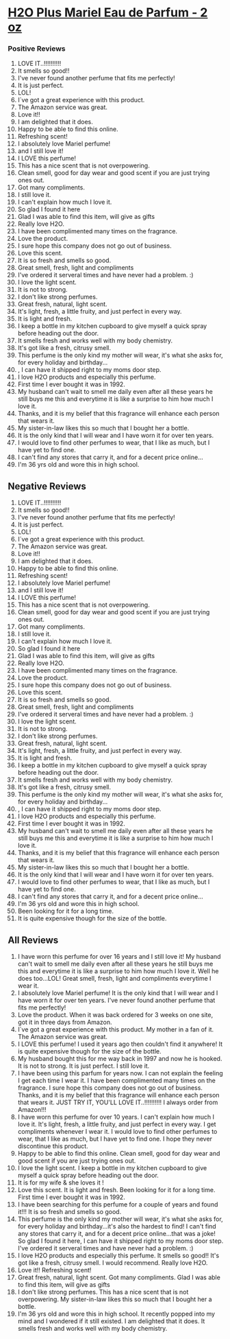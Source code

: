 # [H2O Plus Mariel Eau de Parfum - 2 oz](https://products.checkmycream.com/products/H2O-Plus-Mariel-Eau-de-Parfum-2-oz.html)

### Positive Reviews

<ol>
      <li>LOVE IT..!!!!!!!!!!   </li>
      <li>It smells so good!!  </li>
      <li>I&#x27;ve never found another perfume that fits me perfectly!</li>
      <li>It is just perfect.  </li>
      <li>LOL!</li>
      <li>I´ve got a great experience with this product.</li>
      <li>The Amazon service was great.</li>
      <li>Love it!!</li>
      <li>I am delighted that it does.</li>
      <li>Happy to be able to find this online.</li>
      <li>Refreshing scent!</li>
      <li>I absolutely love Mariel perfume!  </li>
      <li>and I still love it!  </li>
      <li>I LOVE this perfume!</li>
      <li>This has a nice scent that is not overpowering.</li>
      <li>Clean smell, good for day wear and good scent if you are just trying ones out.</li>
      <li>Got many compliments.  </li>
      <li>I still love it.</li>
      <li>I can&#x27;t explain how much I love it.  </li>
      <li>So glad I found it here</li>
      <li>Glad I was able to find this item, will give as gifts</li>
      <li>Really love H2O.</li>
      <li>I have been complimented many times on the fragrance.  </li>
      <li>Love the product.</li>
      <li>I sure hope this company does not go out of business.  </li>
      <li>Love this scent.</li>
      <li>It is so fresh and smells so good.</li>
      <li>Great smell, fresh, light and compliments</li>
      <li>I&#x27;ve ordered it serveral times and have never had a problem. :)</li>
      <li>I love the light scent.  </li>
      <li>It is not to strong.  </li>
      <li>I don&#x27;t like strong perfumes.</li>
      <li>Great fresh, natural, light scent.  </li>
      <li>It&#x27;s light, fresh, a little fruity, and just perfect in every way.  </li>
      <li>It  is light  and fresh.</li>
      <li>I keep a bottle in my kitchen cupboard to give myself a quick spray before heading out the door.</li>
      <li>It smells fresh and works well with my body chemistry.</li>
      <li>It&#x27;s got like a fresh, citrusy smell.  </li>
      <li>This perfume is the only kind my mother will wear, it&#x27;s what she asks for, for every holiday and birthday...</li>
      <li>, I can have it shipped right to my moms door step.</li>
      <li>I love H2O products and especially this perfume.  </li>
      <li>First time I ever bought it was in 1992.</li>
      <li>My husband can&#x27;t wait to smell me daily even after all these years he still buys me this and everytime it is like a surprise to him how much I love it.  </li>
      <li>Thanks, and it is my belief that this fragrance will enhance each person that  wears it.  </li>
      <li>My sister-in-law likes this so much that I bought her a bottle.</li>
      <li>It is the only kind that I will wear and I have worn it for over ten years.  </li>
      <li>I would love to find other perfumes to wear, that I like as much, but I have yet to find one.  </li>
      <li>I can&#x27;t find any stores that carry it, and for a decent price online...</li>
      <li>I&#x27;m 36 yrs old and wore this in high school.</li>
</ol>


<h2>Negative Reviews</h2>
<ol>
<li> LOVE IT..!!!!!!!!!!   </li>
<li> It smells so good!!  </li>
<li> I&#x27;ve never found another perfume that fits me perfectly!</li>
<li> It is just perfect.  </li>
<li> LOL!</li>
<li> I´ve got a great experience with this product.</li>
<li> The Amazon service was great.</li>
<li> Love it!!</li>
<li> I am delighted that it does.</li>
<li> Happy to be able to find this online.</li>
<li> Refreshing scent!</li>
<li> I absolutely love Mariel perfume!  </li>
<li> and I still love it!  </li>
<li> I LOVE this perfume!</li>
<li> This has a nice scent that is not overpowering.</li>
<li> Clean smell, good for day wear and good scent if you are just trying ones out.</li>
<li> Got many compliments.  </li>
<li> I still love it.</li>
<li> I can&#x27;t explain how much I love it.  </li>
<li> So glad I found it here</li>
<li> Glad I was able to find this item, will give as gifts</li>
<li> Really love H2O.</li>
<li> I have been complimented many times on the fragrance.  </li>
<li> Love the product.</li>
<li> I sure hope this company does not go out of business.  </li>
<li> Love this scent.</li>
<li> It is so fresh and smells so good.</li>
<li> Great smell, fresh, light and compliments</li>
<li> I&#x27;ve ordered it serveral times and have never had a problem. :)</li>
<li> I love the light scent.  </li>
<li> It is not to strong.  </li>
<li> I don&#x27;t like strong perfumes.</li>
<li> Great fresh, natural, light scent.  </li>
<li> It&#x27;s light, fresh, a little fruity, and just perfect in every way.  </li>
<li> It  is light  and fresh.</li>
<li> I keep a bottle in my kitchen cupboard to give myself a quick spray before heading out the door.</li>
<li> It smells fresh and works well with my body chemistry.</li>
<li> It&#x27;s got like a fresh, citrusy smell.  </li>
<li> This perfume is the only kind my mother will wear, it&#x27;s what she asks for, for every holiday and birthday...</li>
<li> , I can have it shipped right to my moms door step.</li>
<li> I love H2O products and especially this perfume.  </li>
<li> First time I ever bought it was in 1992.</li>
<li> My husband can&#x27;t wait to smell me daily even after all these years he still buys me this and everytime it is like a surprise to him how much I love it.  </li>
<li> Thanks, and it is my belief that this fragrance will enhance each person that  wears it.  </li>
<li> My sister-in-law likes this so much that I bought her a bottle.</li>
<li> It is the only kind that I will wear and I have worn it for over ten years.  </li>
<li> I would love to find other perfumes to wear, that I like as much, but I have yet to find one.  </li>
<li> I can&#x27;t find any stores that carry it, and for a decent price online...</li>
<li> I&#x27;m 36 yrs old and wore this in high school.</li>
<li> Been looking for it for a long time.</li>
<li> It is quite expensive though for the size of the bottle.</li>
</ol>

<h2>All Reviews</h2>

<ol>
    <li> I have worn this perfume for over 16 years and I still love it!  My husband can&#x27;t wait to smell me daily even after all these years he still buys me this and everytime it is like a surprise to him how much I love it.  Well he does too...LOL! Great smell, fresh, light and compliments everytime I wear it.</li>
    <li> I absolutely love Mariel perfume!  It is the only kind that I will wear and I have worn it for over ten years.  I&#x27;ve never found another perfume that fits me perfectly!</li>
    <li> Love the product. When it was back ordered for 3 weeks on one site, got it in three days from Amazon.</li>
    <li> I´ve got a great experience with this product. My mother in a fan of it. The Amazon service was great.</li>
    <li> I LOVE this perfume! I used it years ago then couldn&#x27;t find it anywhere! It is quite expensive though for the size of the bottle.</li>
    <li> My husband bought this for me way back in 1997 and now he is hooked.  It is not to strong.  It is just perfect.  I still love it.</li>
    <li> I have been using this parfum for years now.  I can not explain the feeling I  get each time I wear it.  I have been complimented many times on the fragrance.  I sure hope this company does not go out of business.  Thanks, and it is my belief that this fragrance will enhance each person that  wears it.  JUST TRY IT,  YOU&#x27;LL LOVE IT..!!!!!!!!!!   I always order from Amazon!!!</li>
    <li> I have worn this perfume for over 10 years.  I can&#x27;t explain how much I love it.  It&#x27;s light, fresh, a little fruity, and just perfect in every way.  I get compliments whenever I wear it.  I would love to find other perfumes to wear, that I like as much, but I have yet to find one.  I hope they never discontinue this product.</li>
    <li> Happy to be able to find this online. Clean smell, good for day wear and good scent if you are just trying ones out.</li>
    <li> I love the light scent.  I keep a bottle in my kitchen cupboard to give myself a quick spray before heading out the door.</li>
    <li> It is for my wife &amp; she loves it !</li>
    <li> Love this scent. It  is light  and fresh. Been looking for it for a long time. First time I ever bought it was in 1992.</li>
    <li> I have been searching for this perfume for a couple of years and found it!!! It is so fresh and smells so good.</li>
    <li> This perfume is the only kind my mother will wear, it&#x27;s what she asks for, for every holiday and birthday...it&#x27;s also the hardest to find! I can&#x27;t find any stores that carry it, and for a decent price online...that was a joke! So glad I found it here, I can have it shipped right to my moms door step. I&#x27;ve ordered it serveral times and have never had a problem. :)</li>
    <li> I love H2O products and especially this perfume.  It smells so good!!  It&#x27;s got like a fresh, citrusy smell.  I would recommend.  Really love H2O.</li>
    <li> Love it!! Refreshing scent!</li>
    <li> Great fresh, natural, light scent.  Got many compliments.  Glad I was able to find this item, will give as gifts</li>
    <li> I don&#x27;t like strong perfumes. This has a nice scent that is not overpowering. My sister-in-law likes this so much that I bought her a bottle.</li>
    <li> I&#x27;m 36 yrs old and wore this in high school. It recently popped into my mind and I wondered if it still existed. I am delighted that it does. It smells fresh and works well with my body chemistry.</li>
</ol>




